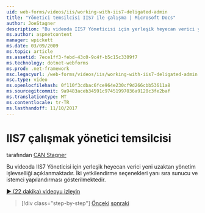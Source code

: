 ```yaml
---
uid: web-forms/videos/iis/working-with-iis7-deligated-admin
title: "Yönetici temsilcisi IIS7 ile çalışma | Microsoft Docs"
author: JoeStagner
description: "Bu videoda IIS7 Yöneticisi için yerleşik heyecan verici yeni uzaktan yönetim işlevselliği açıklanmaktadır. Hem sunucu hem de istemci yapılandırması Hoş Geldiniz gösterilmektedir..."
ms.author: aspnetcontent
manager: wpickett
ms.date: 03/09/2009
ms.topic: article
ms.assetid: 7ece1ff3-febd-43c0-9c4f-b5c15c3309f7
ms.technology: dotnet-webforms
ms.prod: .net-framework
msc.legacyurl: /web-forms/videos/iis/working-with-iis7-deligated-admin
msc.type: video
ms.openlocfilehash: 0f110f3cdbac6fce964e230cf9d266cbb53611a8
ms.sourcegitcommit: 9a9483aceb34591c97451997036a9120c3fe2baf
ms.translationtype: MT
ms.contentlocale: tr-TR
ms.lasthandoff: 11/10/2017
---
```

<a name="working-with-iis7-delegated-admin"></a>IIS7 çalışmak yönetici temsilcisi
====================
tarafından [CAN Stagner](https://github.com/JoeStagner)

Bu videoda IIS7 Yöneticisi için yerleşik heyecan verici yeni uzaktan yönetim işlevselliği açıklanmaktadır. İki yetkilendirme seçenekleri yanı sıra sunucu ve istemci yapılandırması gösterilmektedir.

[&#9654; (22 dakika) videoyu izleyin](https://channel9.msdn.com/Blogs/ASP-NET-Site-Videos/working-with-iis7-deligated-admin)

>[!div class="step-by-step"]
[Önceki](developing-and-deploying-in-a-shared-hosting.md)
[sonraki](feature-specific-delegated-management.md)
